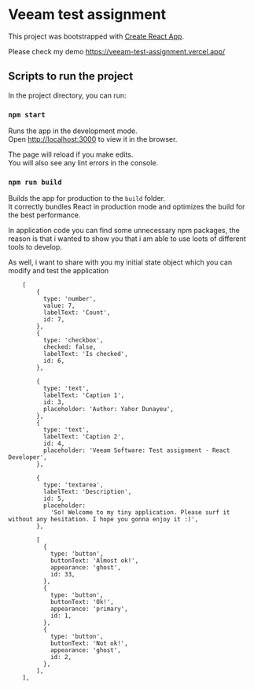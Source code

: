 # Veeam test assignment

This project was bootstrapped with [Create React App](https://github.com/facebook/create-react-app).

Please check my demo https://veeam-test-assignment.vercel.app/

## Scripts to run the project

In the project directory, you can run:

### `npm start`

Runs the app in the development mode.\
Open [http://localhost:3000](http://localhost:3000) to view it in the browser.

The page will reload if you make edits.\
You will also see any lint errors in the console.

### `npm run build`

Builds the app for production to the `build` folder.\
It correctly bundles React in production mode and optimizes the build for the best performance.

In application code you can find some unnecessary npm packages, the reason is that i wanted to show you that i am able to use loots of different tools to develop.

As well, i want to share with you my initial state object which you can modify and test the application

```JSX
    [
        {
          type: 'number',
          value: 7,
          labelText: 'Count',
          id: 7,
        },
        {
          type: 'checkbox',
          checked: false,
          labelText: 'Is checked',
          id: 6,
        },
    
        {
          type: 'text',
          labelText: 'Caption 1',
          id: 3,
          placeholder: 'Author: Yahor Dunayeu',
        },
        {
          type: 'text',
          labelText: 'Caption 2',
          id: 4,
          placeholder: 'Veeam Software: Test assignment - React Developer',
        },
    
        {
          type: 'textarea',
          labelText: 'Description',
          id: 5,
          placeholder:
            'So! Welcome to my tiny application. Please surf it without any hesitation. I hope you gonna enjoy it :)',
        },
    
        [
          {
            type: 'button',
            buttonText: 'Almost ok!',
            appearance: 'ghost',
            id: 33,
          },
          {
            type: 'button',
            buttonText: 'Ok!',
            appearance: 'primary',
            id: 1,
          },
          {
            type: 'button',
            buttonText: 'Not ok!',
            appearance: 'ghost',
            id: 2,
          },
        ],
    ],
```
